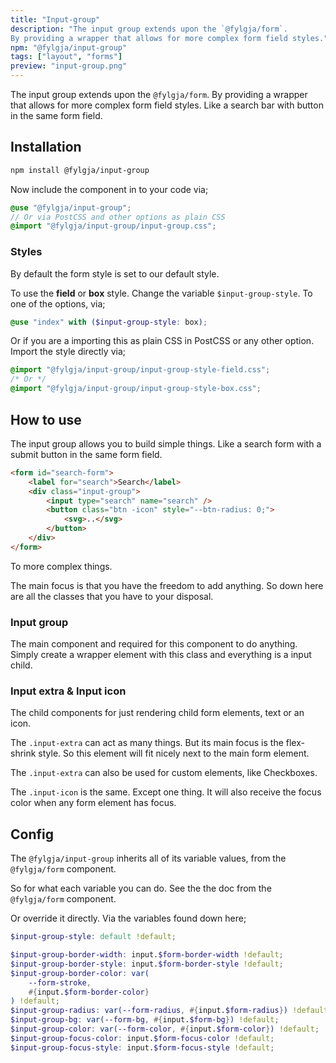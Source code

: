 ```yaml
---
title: "Input-group"
description: "The input group extends upon the `@fylgja/form`.
By providing a wrapper that allows for more complex form field styles."
npm: "@fylgja/input-group"
tags: ["layout", "forms"]
preview: "input-group.png"
---
```


The input group extends upon the `@fylgja/form`.
By providing a wrapper that allows for more complex form field styles.
Like a search bar with button in the same form field.

## Installation

```bash
npm install @fylgja/input-group
```

Now include the component in to your code via;

```scss
@use "@fylgja/input-group";
// Or via PostCSS and other options as plain CSS
@import "@fylgja/input-group/input-group.css";
```

### Styles

By default the form style is set to our default style.

To use the **field** or **box** style.
Change the variable `$input-group-style`.
To one of the options, via;

```scss
@use "index" with ($input-group-style: box);
```

Or if you are a importing this as plain CSS in PostCSS or any other option.
Import the style directly via;

```css
@import "@fylgja/input-group/input-group-style-field.css";
/* Or */
@import "@fylgja/input-group/input-group-style-box.css";
```

## How to use

The input group allows you to build simple things.
Like a search form with a submit button in the same form field.

```html
<form id="search-form">
    <label for="search">Search</label>
    <div class="input-group">
        <input type="search" name="search" />
        <button class="btn -icon" style="--btn-radius: 0;">
            <svg>..</svg>
        </button>
    </div>
</form>
```

To more complex things.

The main focus is that you have the freedom to add anything.
So down here are all the classes that you have to your disposal.

### Input group

The main component and required for this component to do anything.
Simply create a wrapper element with this class and everything is a input child.

### Input extra & Input icon

The child components for just rendering child form elements, text or an icon.

The `.input-extra` can act as many things.
But its main focus is the flex-shrink style.
So this element will fit nicely next to the main form element.

The `.input-extra` can also be used for custom elements,
like Checkboxes.

The `.input-icon` is the same.
Except one thing.
It will also receive the focus color when any form element has focus.

## Config

The `@fylgja/input-group` inherits all of its variable values,
from the `@fylgja/form` component.

So for what each variable you can do.
See the the doc from the `@fylgja/form` component.

Or override it directly.
Via the variables found down here;

```scss
$input-group-style: default !default;

$input-group-border-width: input.$form-border-width !default;
$input-group-border-style: input.$form-border-style !default;
$input-group-border-color: var(
    --form-stroke,
    #{input.$form-border-color}
) !default;
$input-group-radius: var(--form-radius, #{input.$form-radius}) !default;
$input-group-bg: var(--form-bg, #{input.$form-bg}) !default;
$input-group-color: var(--form-color, #{input.$form-color}) !default;
$input-group-focus-color: input.$form-focus-color !default;
$input-group-focus-style: input.$form-focus-style !default;
```
